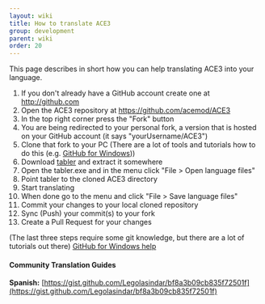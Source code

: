 ```yaml
---
layout: wiki
title: How to translate ACE3
group: development
parent: wiki
order: 20
---
```


This page describes in short how you can help translating ACE3 into your language.

1. If you don't already have a GitHub account create one at http://github.com
2. Open the ACE3 repository at https://github.com/acemod/ACE3
3. In the top right corner press the "Fork" button
4. You are being redirected to your personal fork, a version that is hosted on your GitHub account (it says "yourUsername/ACE3")
5. Clone that fork to your PC (There are a lot of tools and tutorials how to do this (e.g. [GitHub for Windows](https://windows.github.com)))
6. Download [tabler](https://github.com/bux578/tabler/releases) and extract it somewhere
7. Open the tabler.exe and in the menu click "File > Open language files"
8. Point tabler to the cloned ACE3 directory
9. Start translating
10. When done go to the menu and click "File > Save language files"
11. Commit your changes to your local cloned repository
12. Sync (Push) your commit(s) to your fork
13. Create a Pull Request for your changes

(The last three steps require some git knowledge, but there are a lot of tutorials out there)
[GitHub for Windows help](https://windows.github.com/help.html)


#### Community Translation Guides
**Spanish:** [https://gist.github.com/Legolasindar/bf8a3b09cb835f72501f](https://gist.github.com/Legolasindar/bf8a3b09cb835f72501f)
